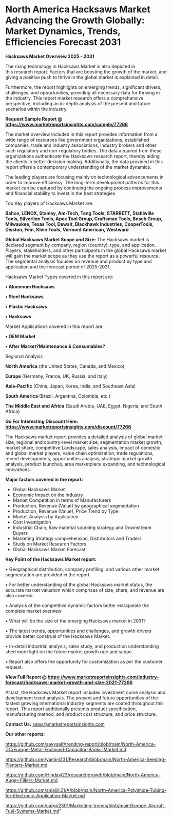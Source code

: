 # North America Hacksaws Market Advancing the Growth Globally: Market Dynamics, Trends, Efficiencies Forecast 2031

<Strong> Hacksaws Market Overview 2025 - 2031</strong>

The rising technology in Hacksaws Market is also depicted in this research report. Factors that are boosting the growth of the market, and giving a positive push to thrive in the global market is explained in detail.

Furthermore, the report highlights on emerging trends, significant drivers, challenges, and opportunities, providing all necessary data for thriving in the industry. This report market research offers a comprehensive perspective, including an in-depth analysis of the present and future scenarios within the industry.

<strong>Request Sample Report @ <a href=https://www.marketreportsinsights.com/sample/77266>https://www.marketreportsinsights.com/sample/77266</a></strong>

The market overview included in this report provides information from a wide range of resources like government organizations, established companies, trade and industry associations, industry brokers and other such regulatory and non-regulatory bodies. The data acquired from these organizations authenticate the Hacksaws research report, thereby aiding the clients in better decision making. Additionally, the data provided in this report offers a contemporary understanding of the market dynamics.

The leading players are focusing mainly on technological advancements in order to improve efficiency. The long-term development patterns for this market can be captured by continuing the ongoing process improvements and financial stability to invest in the best strategies.

Top Key players of Hacksaws Market are:

<strong>Bahco, LENOX, Stanley, Am-Tech, Teng Tools, STARRETT, Stahlwille Tools, Silverline Tools, Apex Tool Group, Craftsman Tools, Bosch Group, Milwaukee, Texas Tool, Dewalt, Blackhawk Industries, CooperTools, Disston, Fein, Klein Tools, Vermont American, Westward</strong>

<strong><b>Global Hacksaws Market Scope and Size:</b></strong>
The Hacksaws market is declared segment by company, region (country), type, and application. Players, stakeholders, and other participants in the global Hacksaws market will gain the market scope as they use the report as a powerful resource. The segmental analysis focuses on revenue and product by type and application and the forecast period of 2025-2031.

Hacksaws Market Types covered in this report are:

<strong>• Aluminum Hacksaws

• Steel Hacksaws

• Plastic Hacksaws

• Hacksaws</strong>

Market Applications covered in this report are:

<strong>• OEM Market

• After Market?Maintenance & Consumables?</strong> 

Regional Analysis

<strong>North America</strong> (the United States, Canada, and Mexico)

<strong>Europe</strong> (Germany, France, UK, Russia, and Italy)

<strong>Asia-Pacific</strong> (China, Japan, Korea, India, and Southeast Asia)

<strong>South America</strong> (Brazil, Argentina, Colombia, etc.)

<strong>The Middle East and Africa</strong> (Saudi Arabia, UAE, Egypt, Nigeria, and South Africa)

<strong>Go For Interesting Discount Here: <a href=https://www.marketreportsinsights.com/discount/77266>https://www.marketreportsinsights.com/discount/77266</a></strong>

The Hacksaws market report provides a detailed analysis of global market size, regional and country-level market size, segmentation market growth, market share, competitive Landscape, sales analysis, impact of domestic and global market players, value chain optimization, trade regulations, recent developments, opportunities analysis, strategic market growth analysis, product launches, area marketplace expanding, and technological innovations.

<strong><b>Major factors covered in the report:</b></strong>
<ul>
  <li>Global Hacksaws Market </li>
  <li>Economic Impact on the Industry</li>
  <li>Market Competition in terms of Manufacturers</li>
  <li>Production, Revenue (Value) by geographical segmentation</li>
  <li>Production, Revenue (Value), Price Trend by Type</li>
  <li>Market Analysis by Application</li>
  <li>Cost Investigation</li>
  <li>Industrial Chain, Raw material sourcing strategy and Downstream Buyers</li>
  <li>Marketing Strategy comprehension, Distributors and Traders</li>
  <li>Study on Market Research Factors</li>
  <li>Global Hacksaws Market Forecast</li>
</ul>

<strong><b>Key Point of the Hacksaws Market report:</b></strong>

• Geographical distribution, company profiling, and various other market segmentation are provided in the report.

• For better understanding of the global Hacksaws market status, the accurate market valuation which comprises of size, share, and revenue are also covered.

• Analysis of the competitive dynamic factors better extrapolate the complete market overview

• What will be the size of the emerging Hacksaws market in 2031?

• The latest trends, opportunities and challenges, and growth drivers provide better construal of the Hacksaws Market.

• In-detail industrial analysis, sales study, and production understanding shed more light on the future market growth rate and scope.

• Report also offers the opportunity for customization as per the customer request.

<strong><b>View Full Report @ <a href=https://www.marketreportsinsights.com/industry-forecast/hacksaws-market-growth-and-size-2021-77266>https://www.marketreportsinsights.com/industry-forecast/hacksaws-market-growth-and-size-2021-77266</a></b></strong>


At last, the Hacksaws Market report includes investment come analysis and development trend analysis. The present and future opportunities of the fastest growing international industry segments are coated throughout this report. This report additionally presents product specification, manufacturing method, and product cost structure, and price structure.

<strong>Contact Us:</strong>
sales@marketreportsinsights.com

<strong>Our other reports:</strong>

<a href=https://github.com/sayysaif/trending-report/blob/main/North-America-DC/Europe-Metal-Enclosed-Capacitor-Banks-Market.md>https://github.com/sayysaif/trending-report/blob/main/North-America-DC/Europe-Metal-Enclosed-Capacitor-Banks-Market.md</a>

<a href=https://github.com/yamini231/Research/blob/main/North-America-Seeding-Planters-Market.md>https://github.com/yamini231/Research/blob/main/North-America-Seeding-Planters-Market.md</a>

<a href=https://github.com/Hindavi23/researchgrowth/blob/main/North-America-Auger-Fillers-Market.md>https://github.com/Hindavi23/researchgrowth/blob/main/North-America-Auger-Fillers-Market.md</a>

<a href=https://github.com/anjaliiii21/A/blob/main/North-America-Polyimide-Tubing-for-Electronic-Application-Market.md>https://github.com/anjaliiii21/A/blob/main/North-America-Polyimide-Tubing-for-Electronic-Application-Market.md</a>

<a href=https://github.com/cargo2301/Marketing-trends/blob/main/Europe-Aircraft-Fuel-Systems-Market.md>https://github.com/cargo2301/Marketing-trends/blob/main/Europe-Aircraft-Fuel-Systems-Market.md</a>"
